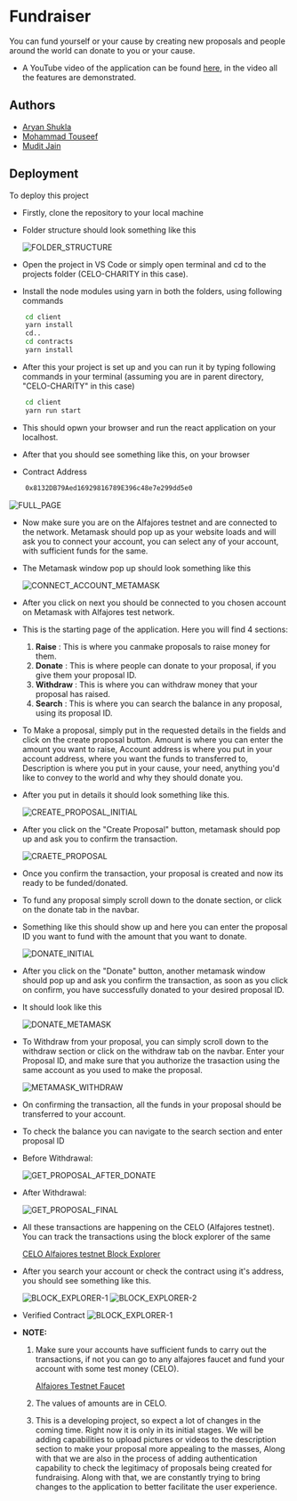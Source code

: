 
# Fundraiser

You can fund yourself or your cause by creating new proposals and
people around the world can donate to you or your cause.

- A YouTube video of the application can be found [here](https://www.youtube.com/watch?v=zuoIFjUxXf0&feature=youtu.be), in the video all the features are demonstrated.


## Authors

- [Aryan Shukla](https://www.github.com/aryannewyork)
- [Mohammad Touseef](https://www.github.com/touseef-md)
- [Mudit Jain](https://www.github.com/sigma2345)


## Deployment

To deploy this project
- Firstly, clone the repository to your local machine
- Folder structure should look something like this

    ![FOLDER_STRUCTURE](https://user-images.githubusercontent.com/79625246/175294697-f01a39df-2d7a-41a2-b0df-a4a1ca9c7184.jpg)

- Open the project in VS Code or simply open terminal and cd to the projects folder (CELO-CHARITY in this case).
- Install the node modules using yarn in both the folders, using following commands

```bash
    cd client
    yarn install
    cd..
    cd contracts
    yarn install
```

- After this your project is set up and you can run it by typing following commands in your terminal
    (assuming you are in parent directory, "CELO-CHARITY" in this case)
```bash
    cd client
    yarn run start
```
- This should opwn your browser and run the react application on your localhost.
- After that you should see something like this, on your browser

- Contract Address
```bash
    0x8132DB79Aed16929816789E396c48e7e299dd5e0
```


   ![FULL_PAGE](https://user-images.githubusercontent.com/79625246/175295941-c432aeac-ea8a-4ffd-a8c2-2922eea0cef8.jpg)

- Now make sure you are on the Alfajores testnet and are connected to the network. Metamask should pop up as your website loads and will ask you to connect your account, you can select any of your account, with sufficient funds for the same. 
 - The Metamask window pop up should look something like this
 
    ![CONNECT_ACCOUNT_METAMASK](https://user-images.githubusercontent.com/79625246/175305923-396c2a51-ecf2-4a48-a8a4-0ca71be4ac23.jpg)

- After you click on next you should be connected to you chosen account on Metamask with Alfajores test network.

- This is the starting page of the application. Here you will find 4 sections:
    
    1) __Raise__ : This is where you canmake proposals to raise money for them.
    1) __Donate__ : This is where people can donate to your proposal, if you give them your proposal ID.
    3) __Withdraw__ : This is where you can withdraw money that your proposal has raised.
    4) __Search__ : This is where you can search the balance in any proposal, using its proposal ID.

- To Make a proposal, simply put in the requested details in the fields and click on the create proposal button. Amount is where you can enter the amount you want to raise, Account address is where you put in your account address, where you want the funds to transferred to, Description is where you put in your cause, your need, anything you'd like to convey to the world and why they should donate you.
- After you put in details it should look something like this.

    ![CREATE_PROPOSAL_INITIAL](https://user-images.githubusercontent.com/79625246/175364454-cd0c7e0c-bc56-4ddb-b1a5-2cfef79c2350.jpg)

- After you click on the "Create Proposal" button, metamask should pop up and ask you to confirm the transaction.

    ![CRAETE_PROPOSAL](https://user-images.githubusercontent.com/79625246/175298043-3e5c13c5-7714-4581-b5d3-2b382bed7c63.jpg)

- Once you confirm the transaction, your proposal is created and now its ready to be funded/donated.

- To fund any proposal simply scroll down to the donate section, or click on the donate tab in the navbar. 
- Something like this should show up and here you can enter the proposal ID you want to fund with the amount that you want to donate.

    ![DONATE_INITIAL](https://user-images.githubusercontent.com/79625246/175364468-0dc23156-52e0-4127-995f-abd1e1021e71.jpg)

- After you click on the "Donate" button, another metamask window should pop up and ask you confirm the transaction, as soon as you click on confirm, you have successfully donated to your desired proposal ID.
- It should look like this

    ![DONATE_METAMASK](https://user-images.githubusercontent.com/79625246/175299300-474b1be2-c051-4931-89d7-d275ec97815e.jpg)

- To Withdraw from your proposal, you can simply scroll down to the withdraw section or click on the withdraw tab on the navbar. Enter your Proposal ID, and make sure that you authorize the trasaction using the same account as you used to make the proposal.

    ![METAMASK_WITHDRAW](https://user-images.githubusercontent.com/79625246/175299813-3c2b4391-00ec-4487-989a-93e9579b3deb.jpg)

- On confirming the transaction, all the funds in your proposal should be transferred to your account.

- To check the balance you can navigate to the search section and enter proposal ID

- Before Withdrawal:

    ![GET_PROPOSAL_AFTER_DONATE](https://user-images.githubusercontent.com/79625246/175300168-b78076e3-9ced-4d21-9d24-e14351c7deb2.jpg)

- After Withdrawal:

    ![GET_PROPOSAL_FINAL](https://user-images.githubusercontent.com/79625246/175300221-79c0a27b-e682-4645-98ae-c35ca41629ad.jpg)

- All these transactions are happening on the CELO (Alfajores testnet). You can track the transactions using the block explorer of the same

    [CELO Alfajores testnet Block Explorer](https://alfajores-blockscout.celo-testnet.org)

- After you search your account or check the contract using it's address, you should see something like this.

    ![BLOCK_EXPLORER-1](https://user-images.githubusercontent.com/79625246/175301098-f056a17c-7ae0-4a3b-9009-2d2cf242ba91.jpg)
    ![BLOCK_EXPLORER-2](https://user-images.githubusercontent.com/79625246/175301105-1b8e4880-f3b1-45bc-8c6b-5313e79a6a60.jpg)
    
 - Verified Contract
    ![BLOCK_EXPLORER-1](https://user-images.githubusercontent.com/79625246/175659814-0dad63fa-a3c4-4c10-ba6b-1e5befbcef8d.jpg)



- __NOTE:__ 
    
    1) Make sure your accounts have sufficient funds to carry out the transactions, if not you can go to any alfajores faucet and fund your account with some test money (CELO).

        [Alfajores Testnet Faucet](https://celo.org/developers/faucet)

    2) The values of amounts are in CELO.
    3) This is a developing project, so expect a lot of changes in the coming time. Right now it is only in its initial stages. We will be adding capabilities to upload pictures or videos to the description section to make your proposal more appealing to the masses, Along with that we are also in the process of adding authentication capability to check the legitimacy of proposals being created for fundraising. Along with that, we are constantly trying to bring changes to the application to better facilitate the user experience.
